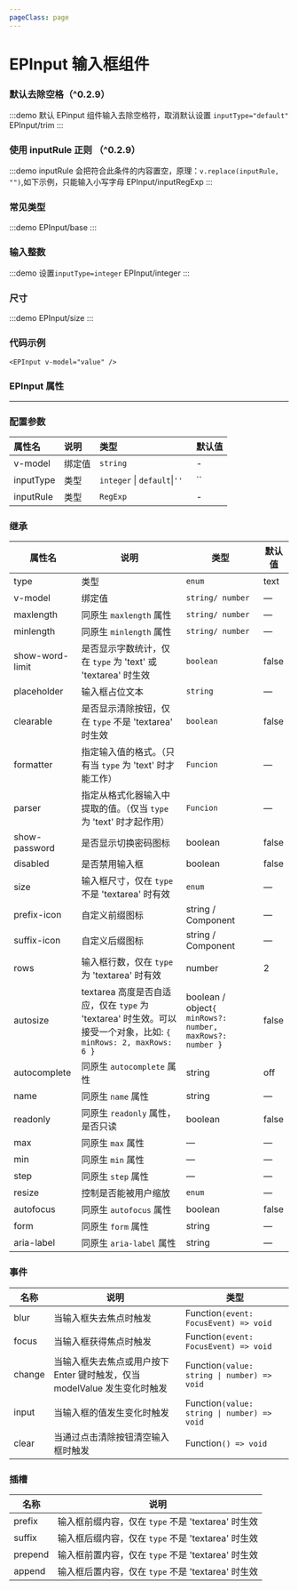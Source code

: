 ```yaml
---
pageClass: page
---
```


# EPInput 输入框组件

### 默认去除空格（^0.2.9）

:::demo 默认 EPinput 组件输入去除空格符，取消默认设置 `inputType="default"`
EPInput/trim
:::

### 使用 inputRule 正则 （^0.2.9）

:::demo inputRule 会把符合此条件的内容置空，原理：`v.replace(inputRule, "")`,如下示例，只能输入小写字母
EPInput/inputRegExp
:::

### 常见类型

:::demo
EPInput/base
:::

### 输入整数

:::demo 设置`inputType=integer`
EPInput/integer
:::

### 尺寸

:::demo
EPInput/size
:::

### 代码示例

```
<EPInput v-model="value" />
```

### EPInput 属性

---

### 配置参数

| 属性名    | 说明   | 类型                          | 默认值 |
| :-------- | :----- | :---------------------------- | :----- |
| v-model   | 绑定值 | `string`                      | -      |
| inputType | 类型   | `integer` \| `default`\|`'' ` | ``     |
| inputRule | 类型   | `RegExp`                      | -      |

### 继承

| 属性名          | 说明                                                                                                            | 类型                                                                    | 默认值 |
| --------------- | --------------------------------------------------------------------------------------------------------------- | ----------------------------------------------------------------------- | ------ |
| type            | 类型                                                                                                            | `enum`<TTip content="'text'\|'textarea'"/>                              | text   |
| v-model         | 绑定值                                                                                                          | `string/ number`                                                        | —      |
| maxlength       | 同原生 `maxlength` 属性                                                                                         | `string/ number`                                                        | —      |
| minlength       | 同原生 `minlength` 属性                                                                                         | `string/ number`                                                        | —      |
| show-word-limit | 是否显示字数统计，仅在 `type` 为 'text' 或 'textarea' 时生效                                                    | `boolean`                                                               | false  |
| placeholder     | 输入框占位文本                                                                                                  | `string`                                                                | —      |
| clearable       | 是否显示清除按钮，仅在 `type` 不是 'textarea' 时生效                                                            | `boolean`                                                               | false  |
| formatter       | 指定输入值的格式。（只有当 `type` 为 'text' 时才能工作）                                                        | `Funcion`<TTip content="(value: string \| number) =>txt"/>              | —      |
| parser          | 指定从格式化器输入中提取的值。（仅当 `type` 为 'text' 时才起作用）                                              | `Funcion`<TTip content="(value: string \| number) =>txt"/>              | —      |
| show-password   | 是否显示切换密码图标                                                                                            | boolean                                                                 | false  |
| disabled        | 是否禁用输入框                                                                                                  | boolean                                                                 | false  |
| size            | 输入框尺寸，仅在 `type` 不是 'textarea' 时有效                                                                  | `enum`<TTip content="'large' \| 'default' \| 'small' "/>                | —      |
| prefix-icon     | 自定义前缀图标                                                                                                  | string / Component                                                      | —      |
| suffix-icon     | 自定义后缀图标                                                                                                  | string / Component                                                      | —      |
| rows            | 输入框行数，仅在 `type` 为 'textarea' 时有效                                                                    | number                                                                  | 2      |
| autosize        | textarea 高度是否自适应，仅在 `type` 为 'textarea' 时生效。可以接受一个对象，比如: `{ minRows: 2, maxRows: 6 }` | boolean / object`{ minRows?: number, maxRows?: number }`                | false  |
| autocomplete    | 同原生 `autocomplete` 属性                                                                                      | string                                                                  | off    |
| name            | 同原生 `name` 属性                                                                                              | string                                                                  | —      |
| readonly        | 同原生 `readonly` 属性，是否只读                                                                                | boolean                                                                 | false  |
| max             | 同原生 `max` 属性                                                                                               | —                                                                       | —      |
| min             | 同原生 `min` 属性                                                                                               | —                                                                       | —      |
| step            | 同原生 `step` 属性                                                                                              | —                                                                       | —      |
| resize          | 控制是否能被用户缩放                                                                                            | `enum`<TTip content="'none' \| 'both' \| 'horizontal' \| 'vertical' "/> | —      |
| autofocus       | 同原生 `autofocus` 属性                                                                                         | boolean                                                                 | false  |
| form            | 同原生 `form` 属性                                                                                              | string                                                                  | —      |
| aria-label      | 同原生 `aria-label` 属性                                                                                        | string                                                                  | —      |

### 事件

| 名称   | 说明                                                                      | 类型                                        |
| ------ | ------------------------------------------------------------------------- | ------------------------------------------- |
| blur   | 当输入框失去焦点时触发                                                    | Function`(event: FocusEvent) => void`       |
| focus  | 当输入框获得焦点时触发                                                    | Function`(event: FocusEvent) => void`       |
| change | 当输入框失去焦点或用户按下 Enter 键时触发，仅当 modelValue 发生变化时触发 | Function`(value: string \| number) => void` |
| input  | 当输入框的值发生变化时触发                                                | Function`(value: string \| number) => void` |
| clear  | 当通过点击清除按钮清空输入框时触发                                        | Function`() => void`                        |

### 插槽

| 名称    | 说明                                               |
| ------- | -------------------------------------------------- |
| prefix  | 输入框前缀内容，仅在 `type` 不是 'textarea' 时生效 |
| suffix  | 输入框后缀内容，仅在 `type` 不是 'textarea' 时生效 |
| prepend | 输入框前置内容，仅在 `type` 不是 'textarea' 时生效 |
| append  | 输入框后置内容，仅在 `type` 不是 'textarea' 时生效 |
